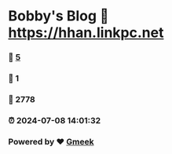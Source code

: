 # Bobby's Blog :link: https://hhan.linkpc.net 
### :page_facing_up: [5](https://hhan.linkpc.net/tag.html) 
### :speech_balloon: 1 
### :hibiscus: 2778 
### :alarm_clock: 2024-07-08 14:01:32 
### Powered by :heart: [Gmeek](https://github.com/Meekdai/Gmeek)
